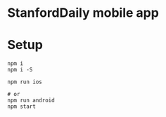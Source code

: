 # StanfordDaily mobile app

# Setup
```
npm i
npm i -S

npm run ios

# or
npm run android
npm start
```